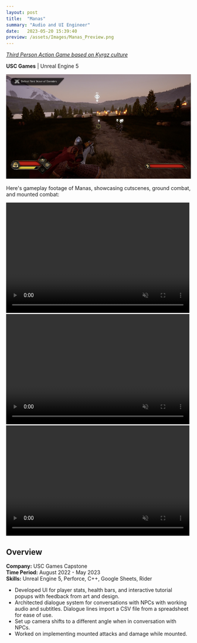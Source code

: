 ```yaml
---
layout: post
title:  "Manas"
summary: "Audio and UI Engineer"
date:   2023-05-20 15:39:40
preview: /assets/Images/Manas_Preview.png
---
```


[_Third Person Action Game based on Kyrgz culture_](https://uscgames.itch.io/manas)

**USC Games** | Unreal Engine 5

![Picture 1](/assets/Images/Manas_Full.png)

Here's gameplay footage of Manas, showcasing cutscenes, ground combat, and mounted combat:

<video width="500" height="300" autoplay loop controls muted>
   <source type="video/mp4" src="/assets/Videos/Manas_Clip1.mp4">
</video>
<video width="500" height="300" autoplay loop controls muted>
   <source type="video/mp4" src="/assets/Videos/Manas_Clip2.mp4">
</video>
<video width="500" height="300" autoplay loop controls muted>
   <source type="video/mp4" src="/assets/Videos/Manas_Clip3.mp4">
</video>

## Overview
**Company:** USC Games Capstone<br>
**Time Period:** August 2022 - May 2023<br>
**Skills:** Unreal Engine 5, Perforce, C++, Google Sheets, Rider<br>

- Developed UI for player stats, health bars, and interactive tutorial popups with feedback from art and design.
- Architected dialogue system for conversations with NPCs with working audio and subtitles. Dialogue lines import a CSV file from a spreadsheet for ease of use.
- Set up camera shifts to a different angle when in conversation with NPCs.
- Worked on implementing mounted attacks and damage while mounted.
